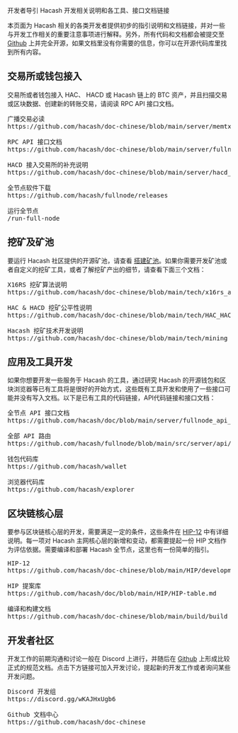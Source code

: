 开发者导引
Hacash 开发相关说明和各工具、接口文档链接



本页面为 Hacash 相关的各类开发者提供初步的指引说明和文档链接，并对一些与开发工作相关的重要注意事项进行解释。另外，所有代码和文档都会被提交至 [Github](https://github.com/hacash/miner) 上并完全开源，如果文档里没有你需要的信息，你可以在开源代码库里找到所有内容。

<a name="rpc"></a>
## 交易所或钱包接入

交易所或者钱包接入 HAC、 HACD 或 Hacash 链上的 BTC 资产，并且扫描交易或区块数据、创建新的转账交易，请阅读 RPC API 接口文档。

<pre class="links">
广播交易必读
https://github.com/hacash/doc-chinese/blob/main/server/memtxpool_operation_important_note.md

RPC API 接口文档
https://github.com/hacash/doc-chinese/blob/main/server/fullnode_api_doc.md

HACD 接入交易所的补充说明
https://github.com/hacash/doc-chinese/blob/main/server/hacd_explain_for_exchange.md

全节点软件下载
https://github.com/hacash/fullnode/releases

运行全节点
/run-full-node
</pre>

<a name="mining"></a>
## 挖矿及矿池

要运行 Hacash 社区提供的开源矿池，请查看 [搭建矿池](/mining-pool)。如果你需要开发矿池或者自定义的挖矿工具，或者了解挖矿产出的细节，请查看下面三个文档：

<pre class="links">
X16RS 挖矿算法说明
https://github.com/hacash/doc-chinese/blob/main/tech/x16rs_algorithm_description.md

HAC & HACD 挖矿公平性说明
https://github.com/hacash/doc-chinese/blob/main/tech/HAC_HACD_mining_fairness_description.md

Hacash 挖矿技术开发说明
https://github.com/hacash/doc-chinese/blob/main/tech/mining_tech_development_description.md
</pre>

<a name="tool"></a>
## 应用及工具开发

如果你想要开发一些服务于 Hacash 的工具，通过研究 Hacash 的开源钱包和区块浏览器等已有工具将是很好的开始方式，这些既有工具开发和使用了一些接口可能并没有写入文档。以下是已有工具的代码链接，API代码链接和接口文档：


<pre class="links">
全节点 API 接口文档
https://github.com/hacash/doc/blob/main/server/fullnode_api_doc.md

全部 API 路由
https://github.com/hacash/fullnode/blob/main/src/server/api/routes.rs

钱包代码库
https://github.com/hacash/wallet

浏览器代码库
https://github.com/hacash/explorer
</pre>

<a name="core"></a>
## 区块链核心层

要参与区块链核心层的开发，需要满足一定的条件，这些条件在 [HIP-12](https://github.com/hacash/doc-chinese/blob/main/HIP/development/HIP-12_Hacash_development_workflow_and_code_permission.pdf) 中有详细说明。每一项对 Hacash 主网核心层的新增和变动，都需要提起一份 HIP 文档作为评估依据。需要编译和部署 Hacash 全节点，这里也有一份简单的指引。

<pre class="links">
HIP-12
https://github.com/hacash/doc-chinese/blob/main/HIP/development/HIP-12_Hacash_development_workflow_and_code_permission.pdf

HIP 提案库
https://github.com/hacash/doc/blob/main/HIP/HIP-table.md

编译和构建文档
https://github.com/hacash/doc-chinese/blob/main/build/build_compilation_en.md
</pre>


## 开发者社区

开发工作的前期沟通和讨论一般在 Discord 上进行，并随后在 [Github](https://github.com/hacash) 上形成比较正式的规范文档。点击下方链接可加入开发讨论，提起新的开发工作或者询问某些开发问题。

<pre class="links">
Discord 开发组
https://discord.gg/wKAJHxUgb6

Github 文档中心
https://github.com/hacash/doc-chinese
</pre>
